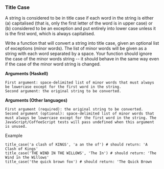### Title Case 

A string is considered to be in title case if each word in the string is either (a) capitalised (that is, only the first letter of the word is in upper case) or (b) considered to be an exception and put entirely into lower case unless it is the first word, which is always capitalised.

Write a function that will convert a string into title case, given an optional list of exceptions (minor words). The list of minor words will be given as a string with each word separated by a space. Your function should ignore the case of the minor words string -- it should behave in the same way even if the case of the minor word string is changed.

**Arguments (Haskell)**

    First argument: space-delimited list of minor words that must always be lowercase except for the first word in the string.
    Second argument: the original string to be converted.

**Arguments (Other languages)**

    First argument (required): the original string to be converted.
    Second argument (optional): space-delimited list of minor words that must always be lowercase except for the first word in the string. The JavaScript/CoffeeScript tests will pass undefined when this argument is unused.

Example

    title_case('a clash of KINGS', 'a an the of') # should return: 'A Clash of Kings'
    title_case('THE WIND IN THE WILLOWS', 'The In') # should return: 'The Wind in the Willows'
    title_case('the quick brown fox') # should return: 'The Quick Brown